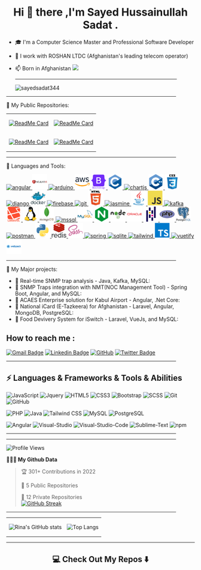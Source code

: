  <h1 align="center" >Hi 👋 there ,I'm Sayed Hussainullah Sadat .</h1> 


 
-  🎓 I'm a Computer Science Master and Professional Software Developer
-  🤖 I work with ROSHAN LTDC (Afghanistan's leading telecom operator)
-  📫  Born in Afghanistan   <img  src="https://img.icons8.com/color/50/000000/afghanistan-flag-circle.png" width="17"/>

   <hr width = "90%">

   <p align="left"> <img src="https://komarev.com/ghpvc/?username=sayedsadat344&label=Profile%20views&color=0e75b6&style=flat" alt="sayedsadat344" /> </p>




  

  <hr width = "90%">
🚀 My Public Repositories:

<table>
<tr>
   <td>
    
[![ReadMe Card](https://github-readme-stats.vercel.app/api/pin/?username=sayedsadat344&theme=algolia&bg_color=00000000&hide_border=true&repo=laravel-angular-admin)](https://github.com/sayedsadat344/laravel-angular-admin)

  
   </td>
  
   <td>
      
[![ReadMe Card](https://github-readme-stats.vercel.app/api/pin/?username=sayedsadat344&theme=algolia&bg_color=00000000&hide_border=true&repo=Angular-todo-app-with-lazyloading)](https://github.com/sayedsadat344/Angular-todo-app-with-lazyloading)
   
   
  </td>  
  
  
  </tr>
  <tr>
     <td>
    
[![ReadMe Card](https://github-readme-stats.vercel.app/api/pin/?username=sayedsadat344&theme=algolia&bg_color=00000000&hide_border=true&repo=live-wire-app)](https://github.com/sayedsadat344/live-wire-app)

  
   </td>
   <td>
      
[![ReadMe Card](https://github-readme-stats.vercel.app/api/pin/?username=sayedsadat344&theme=algolia&bg_color=00000000&hide_border=true&repo=larave-spatie-permission-app)](https://github.com/sayedsadat344/larave-spatie-permission-app)
   
   
  </td>  
</tr>
</table>

  <hr width = "90%">
  
 🚀 Languages and Tools: 
  
 <p align="left"> <a href="https://angular.io" target="_blank" rel="noreferrer"> <img src="https://angular.io/assets/images/logos/angular/angular.svg" alt="angular" width="40" height="40"/> </a> <a href="https://angular.io" target="_blank" rel="noreferrer"> <img src="https://raw.githubusercontent.com/devicons/devicon/master/icons/angularjs/angularjs-original-wordmark.svg" alt="angularjs" width="40" height="40"/> </a> <a href="https://www.arduino.cc/" target="_blank" rel="noreferrer"> <img src="https://cdn.worldvectorlogo.com/logos/arduino-1.svg" alt="arduino" width="40" height="40"/> </a> <a href="https://aws.amazon.com" target="_blank" rel="noreferrer"> <img src="https://raw.githubusercontent.com/devicons/devicon/master/icons/amazonwebservices/amazonwebservices-original-wordmark.svg" alt="aws" width="40" height="40"/> </a> <a href="https://getbootstrap.com" target="_blank" rel="noreferrer"> <img src="https://raw.githubusercontent.com/devicons/devicon/master/icons/bootstrap/bootstrap-plain-wordmark.svg" alt="bootstrap" width="40" height="40"/> </a> <a href="https://www.cprogramming.com/" target="_blank" rel="noreferrer"> <img src="https://raw.githubusercontent.com/devicons/devicon/master/icons/c/c-original.svg" alt="c" width="40" height="40"/> </a> <a href="https://www.chartjs.org" target="_blank" rel="noreferrer"> <img src="https://www.chartjs.org/media/logo-title.svg" alt="chartjs" width="40" height="40"/> </a> <a href="https://www.w3schools.com/cpp/" target="_blank" rel="noreferrer"> <img src="https://raw.githubusercontent.com/devicons/devicon/master/icons/cplusplus/cplusplus-original.svg" alt="cplusplus" width="40" height="40"/> </a> <a href="https://www.w3schools.com/css/" target="_blank" rel="noreferrer"> <img src="https://raw.githubusercontent.com/devicons/devicon/master/icons/css3/css3-original-wordmark.svg" alt="css3" width="40" height="40"/> </a> <a href="https://www.djangoproject.com/" target="_blank" rel="noreferrer"> <img src="https://cdn.worldvectorlogo.com/logos/django.svg" alt="django" width="40" height="40"/> </a> <a href="https://www.docker.com/" target="_blank" rel="noreferrer"> <img src="https://raw.githubusercontent.com/devicons/devicon/master/icons/docker/docker-original-wordmark.svg" alt="docker" width="40" height="40"/> </a> <a href="https://firebase.google.com/" target="_blank" rel="noreferrer"> <img src="https://www.vectorlogo.zone/logos/firebase/firebase-icon.svg" alt="firebase" width="40" height="40"/> </a> <a href="https://git-scm.com/" target="_blank" rel="noreferrer"> <img src="https://www.vectorlogo.zone/logos/git-scm/git-scm-icon.svg" alt="git" width="40" height="40"/> </a> <a href="https://www.w3.org/html/" target="_blank" rel="noreferrer"> <img src="https://raw.githubusercontent.com/devicons/devicon/master/icons/html5/html5-original-wordmark.svg" alt="html5" width="40" height="40"/> </a> <a href="https://jasmine.github.io/" target="_blank" rel="noreferrer"> <img src="https://www.vectorlogo.zone/logos/jasmine/jasmine-icon.svg" alt="jasmine" width="40" height="40"/> </a> <a href="https://www.java.com" target="_blank" rel="noreferrer"> <img src="https://raw.githubusercontent.com/devicons/devicon/master/icons/java/java-original.svg" alt="java" width="40" height="40"/> </a> <a href="https://developer.mozilla.org/en-US/docs/Web/JavaScript" target="_blank" rel="noreferrer"> <img src="https://raw.githubusercontent.com/devicons/devicon/master/icons/javascript/javascript-original.svg" alt="javascript" width="40" height="40"/> </a> <a href="https://kafka.apache.org/" target="_blank" rel="noreferrer"> <img src="https://www.vectorlogo.zone/logos/apache_kafka/apache_kafka-icon.svg" alt="kafka" width="40" height="40"/> </a> <a href="https://laravel.com/" target="_blank" rel="noreferrer"> <img src="https://raw.githubusercontent.com/devicons/devicon/master/icons/laravel/laravel-plain-wordmark.svg" alt="laravel" width="40" height="40"/> </a> <a href="https://www.linux.org/" target="_blank" rel="noreferrer"> <img src="https://raw.githubusercontent.com/devicons/devicon/master/icons/linux/linux-original.svg" alt="linux" width="40" height="40"/> </a> <a href="https://www.mongodb.com/" target="_blank" rel="noreferrer"> <img src="https://raw.githubusercontent.com/devicons/devicon/master/icons/mongodb/mongodb-original-wordmark.svg" alt="mongodb" width="40" height="40"/> </a> <a href="https://www.microsoft.com/en-us/sql-server" target="_blank" rel="noreferrer"> <img src="https://www.svgrepo.com/show/303229/microsoft-sql-server-logo.svg" alt="mssql" width="40" height="40"/> </a> <a href="https://www.mysql.com/" target="_blank" rel="noreferrer"> <img src="https://raw.githubusercontent.com/devicons/devicon/master/icons/mysql/mysql-original-wordmark.svg" alt="mysql" width="40" height="40"/> </a> <a href="https://www.nginx.com" target="_blank" rel="noreferrer"> <img src="https://raw.githubusercontent.com/devicons/devicon/master/icons/nginx/nginx-original.svg" alt="nginx" width="40" height="40"/> </a> <a href="https://nodejs.org" target="_blank" rel="noreferrer"> <img src="https://raw.githubusercontent.com/devicons/devicon/master/icons/nodejs/nodejs-original-wordmark.svg" alt="nodejs" width="40" height="40"/> </a> <a href="https://www.oracle.com/" target="_blank" rel="noreferrer"> <img src="https://raw.githubusercontent.com/devicons/devicon/master/icons/oracle/oracle-original.svg" alt="oracle" width="40" height="40"/> </a> <a href="https://pandas.pydata.org/" target="_blank" rel="noreferrer"> <img src="https://raw.githubusercontent.com/devicons/devicon/2ae2a900d2f041da66e950e4d48052658d850630/icons/pandas/pandas-original.svg" alt="pandas" width="40" height="40"/> </a> <a href="https://www.php.net" target="_blank" rel="noreferrer"> <img src="https://raw.githubusercontent.com/devicons/devicon/master/icons/php/php-original.svg" alt="php" width="40" height="40"/> </a> <a href="https://www.postgresql.org" target="_blank" rel="noreferrer"> <img src="https://raw.githubusercontent.com/devicons/devicon/master/icons/postgresql/postgresql-original-wordmark.svg" alt="postgresql" width="40" height="40"/> </a> <a href="https://postman.com" target="_blank" rel="noreferrer"> <img src="https://www.vectorlogo.zone/logos/getpostman/getpostman-icon.svg" alt="postman" width="40" height="40"/> </a> <a href="https://www.python.org" target="_blank" rel="noreferrer"> <img src="https://raw.githubusercontent.com/devicons/devicon/master/icons/python/python-original.svg" alt="python" width="40" height="40"/> </a> <a href="https://redis.io" target="_blank" rel="noreferrer"> <img src="https://raw.githubusercontent.com/devicons/devicon/master/icons/redis/redis-original-wordmark.svg" alt="redis" width="40" height="40"/> </a> <a href="https://sass-lang.com" target="_blank" rel="noreferrer"> <img src="https://raw.githubusercontent.com/devicons/devicon/master/icons/sass/sass-original.svg" alt="sass" width="40" height="40"/> </a> <a href="https://spring.io/" target="_blank" rel="noreferrer"> <img src="https://www.vectorlogo.zone/logos/springio/springio-icon.svg" alt="spring" width="40" height="40"/> </a> <a href="https://www.sqlite.org/" target="_blank" rel="noreferrer"> <img src="https://www.vectorlogo.zone/logos/sqlite/sqlite-icon.svg" alt="sqlite" width="40" height="40"/> </a> <a href="https://tailwindcss.com/" target="_blank" rel="noreferrer"> <img src="https://www.vectorlogo.zone/logos/tailwindcss/tailwindcss-icon.svg" alt="tailwind" width="40" height="40"/> </a> <a href="https://www.typescriptlang.org/" target="_blank" rel="noreferrer"> <img src="https://raw.githubusercontent.com/devicons/devicon/master/icons/typescript/typescript-original.svg" alt="typescript" width="40" height="40"/> </a> <a href="https://vuetifyjs.com/en/" target="_blank" rel="noreferrer"> <img src="https://bestofjs.org/logos/vuetify.svg" alt="vuetify" width="40" height="40"/> </a> <a href="https://webpack.js.org" target="_blank" rel="noreferrer"> <img src="https://raw.githubusercontent.com/devicons/devicon/d00d0969292a6569d45b06d3f350f463a0107b0d/icons/webpack/webpack-original-wordmark.svg" alt="webpack" width="40" height="40"/> </a> </p>
 <hr width = "90%">

🚀 My Major projects:

- 🔭 Real-time SNMP trap analysis - Java, Kafka, MySQL:
- 🔭 SNMP Traps integration with NMT(NOC Management Tool) - Spring Boot, Angular, and MySQL:
- 🔭 ACAES Enterprise solution for Kabul Airport - Angular, .Net Core:
- 🔭 National iCard (E-Tazkeera) for Afghanistan - Laravel, Angular, MongoDB, PostgreSQL:
- 🔭 Food Devivery System for iSwitch - Laravel, VueJs, and MySQL:



## How to reach me :


[![Gmail Badge](https://img.shields.io/badge/-sayedsadat344@gmail.com-c14438?style=flat-square&logo=Gmail&logoColor=white&link=mailto:ing.miller.vega@gmail.com)](mailto:ing.sayedsadat344@gmail.com)
[![Linkedin Badge](https://img.shields.io/badge/-SayedHussainullahSadat-blue?style=flat-square&logo=Linkedin&logoColor=white&link=https://www.linkedin.com/in/sayed-hussainullah-sadat-160800182/)](https://www.linkedin.com/in/sayed-hussainullah-sadat-160800182/)
[![GitHub](https://img.shields.io/badge/-GitHub-181717?style=flat-square&logo=github&logoColor=white&link=https://github.com/sayedsadat344)](https://github.com/sayedsadat344)
[![Twitter Badge](https://img.shields.io/badge/-@SAHASADAT3?style=flat&logo=Twitter&logoColor=white)](https://twitter.com/intent/follow?screen_name=SADAT.json "Follow on Twitter")

 <hr width = "90%">


## ⚡ Languages & Frameworks & Tools & Abilities

![JavaScript](https://img.shields.io/badge/-JavaScript-F7DF1E?style=plastic-square&logo=javascript&logoColor=white)
![Jquery](https://img.shields.io/badge/-jQuery-0769AD?style=plastic-square&logo=jQuery&logoColor=white)
![HTML5](https://img.shields.io/badge/-HTML5-E34F26?style=plastic-square&logo=html5&logoColor=white)
![CSS3](https://img.shields.io/badge/-CSS3-1572B6?style=plastic-square&logo=css3)
![Bootstrap](https://img.shields.io/badge/-Bootstrap-7952B3?style=plastic-square&logo=bootstrap&logoColor=white)
![SCSS](https://img.shields.io/badge/-sass-CC6699?style=flat-square-square&logo=Sass&logoColor=white)
![Git](https://img.shields.io/badge/-Git-F05032?style=plastic-square&logo=git&logoColor=white)
![GitHub](https://img.shields.io/badge/-GitHub-181717?style=plastic-square&logo=github)

![PHP](https://img.shields.io/badge/-PHP-777BB4?style=plastic-square&logo=PHP&logoColor=white)
![Java](https://img.shields.io/badge/-Java-007396?style=plastic-square&logo=Java&logoColor=white)
![Tailwind CSS](https://img.shields.io/badge/-Tailwind%20CSS-38B2AC?style=plastic-square&logo=Tailwind%20CSS&logoColor=white)
![MySQL](https://img.shields.io/badge/-MySQL-4479A1?style=plastic-square&logo=MySQL&logoColor=white)
![PostgreSQL](https://img.shields.io/badge/-PostgreSQL-4169E1?style=plastic-square&logo=PostgreSQL&logoColor=white)
<!-- ![ReactJs](https://img.shields.io/badge/-ReactJs-61DAFB?style=plastic-square&logo=React&logoColor=white) -->
![Angular](https://img.shields.io/badge/-Angular-DD0031?style=plastic-square&logo=Angular&logoColor=white)
![Visual-Studio](https://img.shields.io/badge/-Visual%20Studio-5C2D91?style=plastic-square&logo=Visual-Studio&logoColor=white)
![Visual-Studio-Code](https://img.shields.io/badge/-Visual%20Studio%20Code-007ACC?style=plastic-square&logo=Visual-Studio-Code&logoColor=white)
![Sublime-Text](https://img.shields.io/badge/-Sublime%20Text-FF9800?style=plastic-square&logo=Sublime-Text&logoColor=white)
![npm](https://img.shields.io/badge/-npm-CB3837?style=plastic-square&logo=npm&logoColor=white)









 <hr width = "90%">

 






<!-- ![Express](https://img.shields.io/badge/-Express-000000?style=plastic-square&logo=Express&logoColor=white)
![Firebase](https://img.shields.io/badge/-Firebase-FFCA28?style=plastic-square&logo=Firebase&logoColor=white)
![Material-UI](https://img.shields.io/badge/-Material%20UI-0081CB?style=plastic-square&logo=Material-UI&logoColor=white)
![Python](https://img.shields.io/badge/-Python-3776AB?style=plastic-square&logo=Python&logoColor=white)
![JSON](https://img.shields.io/badge/-JSON-000000?style=plastic-square&logo=JSON&logoColor=white) -->

 
<hr width = "90%">


![Profile Views](http://img.shields.io/badge/Profile%20Views-105-blue)

**👩🏼‍💻 My Github Data** 


> 🏆 301+ Contributions in 2022
 >  
> 📜 5 Public Repositories 
 > 
> 🔑 12 Private Repositories  
[![GitHub Streak](https://github-readme-streak-stats.herokuapp.com/?user=sayedsadat344&theme=algolia&bg_color=00000000&hide_border=true&background=00000000&ring=4492d4&)](https://git.io/streak-stats)

<hr width = "90%">


<table>
<tr>
   <td>

![Rina's GitHub stats](https://github-readme-stats.vercel.app/api?username=sayedsadat344&theme=algolia&show_icons=true&bg_color=00000000&hide_border=true)
  
   </td>
   <td>
      
![Top Langs](https://github-readme-stats.vercel.app/api/top-langs/?username=sayedsadat344&show_icons=true&hide_border=true&layout=compact&langs_count=6&theme=algolia&bg_color=00000000)

   
  </td>  
</tr>
</table>

<hr>

<h2  align="center">💻 Check Out My Repos ⬇️ </h2>
